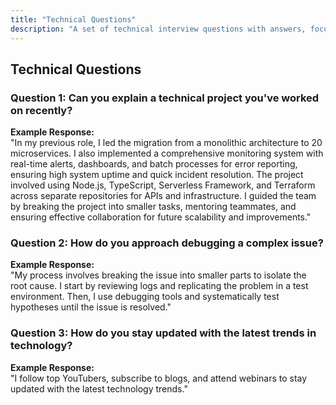 ```yaml
---
title: "Technical Questions"
description: "A set of technical interview questions with answers, focusing on backend and cloud technologies."
---
```


## Technical Questions

### Question 1: Can you explain a technical project you've worked on recently?

**Example Response:**  
"In my previous role, I led the migration from a monolithic architecture to 20 microservices. I also implemented a comprehensive monitoring system with real-time alerts, dashboards, and batch processes for error reporting, ensuring high system uptime and quick incident resolution. The project involved using Node.js, TypeScript, Serverless Framework, and Terraform across separate repositories for APIs and infrastructure. I guided the team by breaking the project into smaller tasks, mentoring teammates, and ensuring effective collaboration for future scalability and improvements."

### Question 2: How do you approach debugging a complex issue?

**Example Response:**  
"My process involves breaking the issue into smaller parts to isolate the root cause. I start by reviewing logs and replicating the problem in a test environment. Then, I use debugging tools and systematically test hypotheses until the issue is resolved."

### Question 3: How do you stay updated with the latest trends in technology?

**Example Response:**  
"I follow top YouTubers, subscribe to blogs, and attend webinars to stay updated with the latest technology trends."
